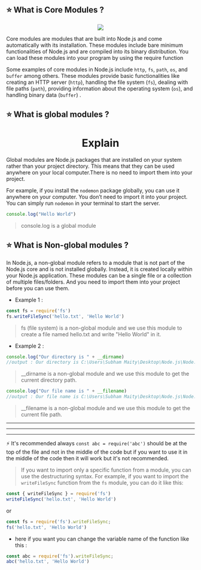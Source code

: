 
## ⭐ What is Core Modules ?

<p align="center">
                <img style={{ position: "relative" ,opacity: 1 ,borderRadius: "10px" ,overflow: "hidden" , marginTop:"20px" , marginBottom: "20px"}}
                src="https://media.giphy.com/media/60JVF2ptenJTJHBUp6/giphy.gif"
               />
            </p>


Core modules are modules that are built into Node.js and come automatically with its installation. These modules include bare minimum functionalities of Node.js and are compiled into its binary distribution. You can load these modules into your program by using the require function


Some examples of core modules in Node.js include `http`, `fs`, `path`, `os`, and `buffer` among others. These modules provide basic functionalities like creating an HTTP server (`http`), handling the file system (`fs`), dealing with file paths (`path`), providing information about the operating system (`os`), and handling binary data (`buffer`) .




## ⭐ What is global modules ?

<div className= "mt-3"></div>
<div className="cardTexture5">
    <h1 style={{padding: "8px"}} className = "mb-8 text-center font-bold text-transparent sm:text-4xl text-[25px] tex bg-clip-text bg-[radial-gradient(ellipse_at_top_left,_var(--tw-gradient-stops))] from-sky-700 via-cyan-500 to-neutral-300" align="middle">Explain</h1>
    <h11 className="textStyle1 " >


Global modules are Node.js packages that are installed on your system rather than your project directory. This means that they can be used anywhere on your local computer.There is no need to import them into your project.

For example, if you install the `nodemon` package globally, you can use it anywhere on your computer. You don’t need to import it into your project. You can simply run `nodemon` in your terminal to start the server.

```js
console.log("Hello World")
```
> console.log is a global module




## ⭐ What is Non-global modules ?



In Node.js, a non-global module refers to a module that is not part of the Node.js core and is not installed globally. Instead, it is created locally within your Node.js application. These modules can be a single file or a collection of multiple files/folders. And you need to import them into your project before you can use them.

- Example 1 :
```js
const fs = require('fs')
fs.writeFileSync('hello.txt', 'Hello World')
```
> fs (file system) is a non-global module and we use this module to create a file named hello.txt and write "Hello World" in it.



- Example 2 :
```js
console.log("Our directory is " + __dirname)
//output : Our directory is C:\Users\Subham Maity\Desktop\Node.js\Node.js Tutorial
```
> __dirname is a non-global module and we use this module to get the current directory path.



```js
console.log("Our file name is " + __filename)
//output : Our file name is C:\Users\Subham Maity\Desktop\Node.js\Node.js Tutorial\index.js
```
> __filename is a non-global module and we use this module to get the current file path.
> 

**************

**************

**************

⚡ It's recommended always `const abc = require('abc')` should be at the top of the file and not in the middle of the code but if you want to use it in the middle of the code then it will work but it's not recommended.



> If you want to import only a specific function from a module, you can use the destructuring syntax. For example, if you want to import the `writeFileSync` function from the `fs` module, you can do it like this:

```js
const { writeFileSync } = require('fs')
writeFileSync('hello.txt', 'Hello World')
```
or

```js
const fs = require('fs').writeFileSync;
fs('hello.txt', 'Hello World')
```

- here if you want you can change the variable name of the function like this :

```js
const abc = require('fs').writeFileSync;
abc('hello.txt', 'Hello World')
```


